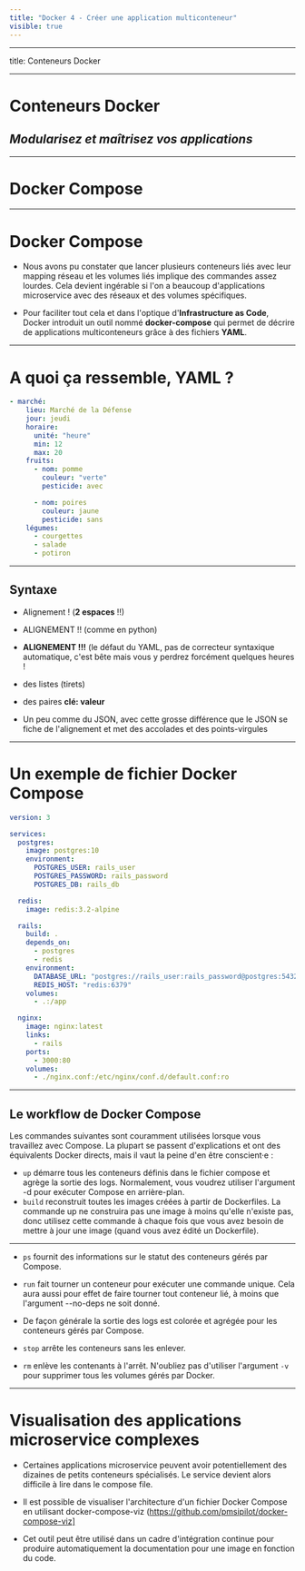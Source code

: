 ```yaml
---
title: "Docker 4 - Créer une application multiconteneur"
visible: true
---
```


---

title: Conteneurs Docker

---

# Conteneurs Docker

## _Modularisez et maîtrisez vos applications_

---

# Docker Compose

---

# Docker Compose

- Nous avons pu constater que lancer plusieurs conteneurs liés avec leur mapping réseau et les volumes liés implique des commandes assez lourdes. Cela devient ingérable si l'on a beaucoup d'applications microservice avec des réseaux et des volumes spécifiques.

- Pour faciliter tout cela et dans l'optique d'**Infrastructure as Code**, Docker introduit un outil nommé **docker-compose** qui permet de décrire de applications multiconteneurs grâce à des fichiers **YAML**.

---

# A quoi ça ressemble, YAML ?

```yaml
- marché:
    lieu: Marché de la Défense
    jour: jeudi
    horaire:
      unité: "heure"
      min: 12
      max: 20
    fruits:
      - nom: pomme
        couleur: "verte"
        pesticide: avec

      - nom: poires
        couleur: jaune
        pesticide: sans
    légumes:
      - courgettes
      - salade
      - potiron
```

---

## Syntaxe

- Alignement ! (**2 espaces** !!)
- ALIGNEMENT !! (comme en python)
- **ALIGNEMENT !!!** (le défaut du YAML, pas de correcteur syntaxique automatique, c'est bête mais vous y perdrez forcément quelques heures !

- des listes (tirets)
- des paires **clé: valeur**
- Un peu comme du JSON, avec cette grosse différence que le JSON se fiche de l'alignement et met des accolades et des points-virgules

---

# Un exemple de fichier Docker Compose

<!-- # Remplacer par de la démo : avec codewave ?
## Ok, lançons Wordpress puis faisons un cluster ELK avec filebeats et les labels pour y envoyer les logs nginx + wordpress. -->

```yml
version: 3

services:
  postgres:
    image: postgres:10
    environment:
      POSTGRES_USER: rails_user
      POSTGRES_PASSWORD: rails_password
      POSTGRES_DB: rails_db

  redis:
    image: redis:3.2-alpine

  rails:
    build: .
    depends_on:
      - postgres
      - redis
    environment:
      DATABASE_URL: "postgres://rails_user:rails_password@postgres:5432/rails_db"
      REDIS_HOST: "redis:6379"
    volumes:
      - .:/app

  nginx:
    image: nginx:latest
    links:
      - rails
    ports:
      - 3000:80
    volumes:
      - ./nginx.conf:/etc/nginx/conf.d/default.conf:ro
```

---

## Le workflow de Docker Compose

Les commandes suivantes sont couramment utilisées lorsque vous travaillez avec Compose. La plupart se passent d'explications et ont des équivalents Docker directs, mais il vaut la peine d'en être conscient·e :

- `up` démarre tous les conteneurs définis dans le fichier compose et agrège la sortie des logs. Normalement, vous voudrez utiliser l'argument -d pour exécuter Compose en arrière-plan.
- `build` reconstruit toutes les images créées à partir de Dockerfiles. La commande up ne construira pas une image à moins qu'elle n'existe pas, donc utilisez cette commande à chaque fois que vous avez besoin de mettre à jour une image (quand vous avez édité un Dockerfile).

---

- `ps` fournit des informations sur le statut des conteneurs gérés par Compose.

- `run` fait tourner un conteneur pour exécuter une commande unique. Cela aura aussi pour effet de faire tourner tout conteneur lié, à moins que l'argument --no-deps ne soit donné.

- De façon générale la sortie des logs est colorée et agrégée pour les conteneurs gérés par Compose.
- `stop` arrête les conteneurs sans les enlever.

- `rm` enlève les contenants à l'arrêt. N'oubliez pas d'utiliser l'argument `-v` pour supprimer tous les volumes gérés par Docker.

---

# Visualisation des applications microservice complexes

- Certaines applications microservice peuvent avoir potentiellement des dizaines de petits conteneurs spécialisés. Le service devient alors difficile à lire dans le compose file.

- Il est possible de visualiser l'architecture d'un fichier Docker Compose en utilisant docker-compose-viz (https://github.com/pmsipilot/docker-compose-viz]

- Cet outil peut être utilisé dans un cadre d'intégration continue pour produire automatiquement la documentation pour une image en fonction du code.
